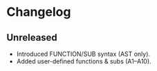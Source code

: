 <!--
File: docs/CHANGELOG.md
Purpose: Track notable user-facing changes.
-->

# Changelog

## Unreleased

- Introduced FUNCTION/SUB syntax (AST only).
- Added user-defined functions & subs (A1–A10).
